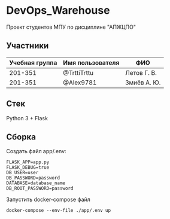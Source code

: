# DevOps_Warehouse
Проект студентов МПУ по дисциплине "АПЖЦПО"

## Участники

| Учебная группа | Имя пользователя | ФИО                      |
|----------------|------------------|--------------------------|
| 201-351        | @TrttiTrttu      | Летов Г. В.              |
| 201-351        | @Alex9781        | Змиёв А. Ю.              |

## Стек
Python 3 + Flask

## Сборка
Создать файл app/.env:
```
FLASK_APP=app.py
FLASK_DEBUG=true
DB_USER=user
DB_PASSWORD=password
DATABASE=database_name
DB_ROOT_PASSWORD=password
```
Запустить docker-compose файл
```
docker-compose --env-file ./app/.env up
```
